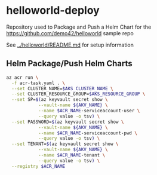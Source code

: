 # helloworld-deploy
Repository used to Package and Push a Helm Chart for the https://github.com/demo42/helloworld sample repo


See [../helloworld/README.md](../helloworld/README.md) for setup information

## Helm Package/Push Helm Charts
```sh
az acr run \
  -f acr-task.yaml . \
  --set CLUSTER_NAME=$AKS_CLUSTER_NAME \
  --set CLUSTER_RESOURCE_GROUP=$AKS_RESOURCE_GROUP \
  --set SP=$(az keyvault secret show \
            --vault-name ${AKV_NAME} \
            --name $ACR_NAME-serviceaccount-user \
            --query value -o tsv) \
  --set PASSWORD=$(az keyvault secret show \
            --vault-name ${AKV_NAME} \
            --name $ACR_NAME-serviceaccount-pwd \
            --query value -o tsv) \
  --set TENANT=$(az keyvault secret show \
            --vault-name ${AKV_NAME} \
            --name $ACR_NAME-tenant \
            --query value -o tsv) \
  --registry $ACR_NAME 
```